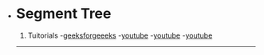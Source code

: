 - # Segment Tree
  1. Tuitorials
    -[geeksforgeeeks](https://www.geeksforgeeks.org/segment-tree-set-1-sum-of-given-range/)
    -[youtube](https://www.youtube.com/watch?v=CN0N1ddJ9hA)
    -[youtube](https://www.youtube.com/watch?v=BuoG-1KC4qs)
    -[youtube](https://www.youtube.com/watch?v=ZBHKZF5w4YU)
    
  ---

